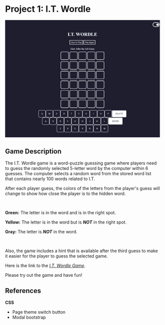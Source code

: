 <h1>Project 1: I.T. Wordle</h1>
<img src="PagePic.png">
<h2>Game Description</h2>
<p>
The I.T. Wordle game is a word-puzzle guessing game where players need to guess the randomly selected 5-letter word by the computer within 6 guesses. The computer selects a random word from the stored word list that contains nearly 100 words related to I.T.
</p>
<p>
After each player guess, the colors of the letters from the player's guess will change to show how close the player is to the hidden word. 
</p>
</br>
<p>
<b>Green:</b> The letter is in the word and is in the right spot.
</p>
<p>
<b>Yellow:</b> The letter is in the word but is <i><b>NOT</b></i> in the right spot.
</p>
<p>
<b>Gray:</b> The letter is <i><b>NOT</b></i> in the word.
</p>
</br>
<p>
Also, the game includes a hint that is available after the third guess to make it easier for the player to guess the selected game.
</p>
<p>
Here is the link to the <i><a href="https://buali03.github.io/Wordle-Game/">I.T. Wordle Game</a></i>.
</p>
<p>Please try out the game and have fun! </p>

<h2>References</h2>
<p><b>CSS</b></p>
<ul>
<li a href="https://www.w3schools.com/howto/howto_css_switch.asp">Page theme switch button</li>
<li a href="https://getbootstrap.com/docs/4.0/components/modal/">Modal bootstrap</li>
</ul>
